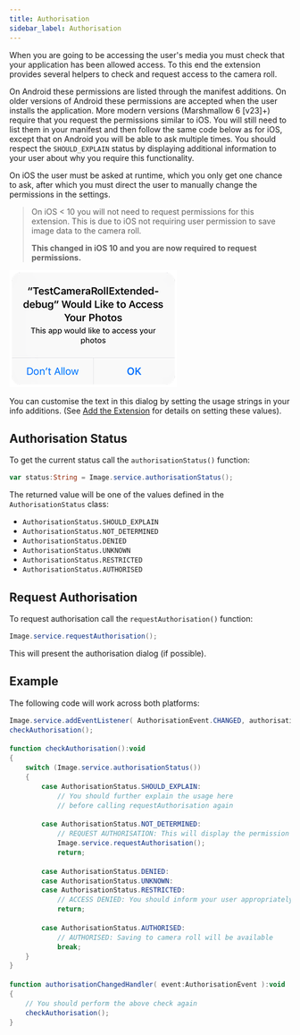 ```yaml
---
title: Authorisation
sidebar_label: Authorisation
---
```



When you are going to be accessing the user's media you must check that your application has been allowed access. 
To this end the extension provides several helpers to check and request access to the camera roll. 

On Android these permissions are listed through the manifest additions. 
On older versions of Android these permissions are accepted when the user installs the application. 
More modern versions (Marshmallow 6 [v23]+) require that you request the permissions similar to iOS. 
You will still need to list them in your manifest and then follow the same code below as for iOS, 
except that on Android you will be able to ask multiple times. 
You should respect the `SHOULD_EXPLAIN` status by displaying additional information to your user 
about why you require this functionality.

On iOS the user must be asked at runtime, which you only get one chance to ask,
after which you must direct the user to manually change the permissions in the settings.

>
> On iOS < 10 you will not need to request permissions for this extension. 
> This is due to iOS not requiring user permission to save image data to the camera roll.
>
> **This changed in iOS 10 and you are now required to request permissions.**
>

![](images/ios-permission-dialog.png)

You can customise the text in this dialog by setting the usage strings in your info additions. (See [Add the Extension](add-the-extension) for details on setting these values). 


## Authorisation Status

To get the current status call the `authorisationStatus()` function:

```actionscript
var status:String = Image.service.authorisationStatus();
```

The returned value will be one of the values defined in the `AuthorisationStatus` class:

- `AuthorisationStatus.SHOULD_EXPLAIN`
- `AuthorisationStatus.NOT_DETERMINED`
- `AuthorisationStatus.DENIED`
- `AuthorisationStatus.UNKNOWN`
- `AuthorisationStatus.RESTRICTED`
- `AuthorisationStatus.AUTHORISED`


## Request Authorisation

To request authorisation call the `requestAuthorisation()` function:

```actionscript
Image.service.requestAuthorisation();
```

This will present the authorisation dialog (if possible).


## Example

The following code will work across both platforms:

```actionscript
Image.service.addEventListener( AuthorisationEvent.CHANGED, authorisationChangedHandler );
checkAuthorisation();

function checkAuthorisation():void 
{
	switch (Image.service.authorisationStatus())
	{
		case AuthorisationStatus.SHOULD_EXPLAIN:
			// You should further explain the usage here 
			// before calling requestAuthorisation again

		case AuthorisationStatus.NOT_DETERMINED:
			// REQUEST AUTHORISATION: This will display the permission dialog
			Image.service.requestAuthorisation();
			return;
		
		case AuthorisationStatus.DENIED:
		case AuthorisationStatus.UNKNOWN:
		case AuthorisationStatus.RESTRICTED:
			// ACCESS DENIED: You should inform your user appropriately
			return;
			
		case AuthorisationStatus.AUTHORISED:
			// AUTHORISED: Saving to camera roll will be available
			break;						
	}
}

function authorisationChangedHandler( event:AuthorisationEvent ):void
{
	// You should perform the above check again
	checkAuthorisation();
}
```

